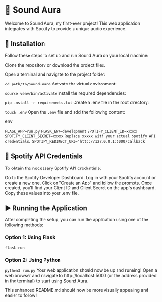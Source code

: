 # 🎵 Sound Aura
Welcome to Sound Aura, my first-ever project! This web application integrates with Spotify to provide a unique audio experience.

## 🚀 Installation
Follow these steps to set up and run Sound Aura on your local machine:

Clone the repository or download the project files.

Open a terminal and navigate to the project folder:

`cd path/to/sound-aura`
Activate the virtual environment:

`source venv/bin/activate`
Install the required dependencies:


`pip install -r requirements.txt`
Create a .env file in the root directory:

`touch .env`
Open the `.env` file and add the following content:

env

`FLASK_APP=run.py`
`FLASK_ENV=development`
`SPOTIFY_CLIENT_ID=xxxxx`
`SPOTIFY_CLIENT_SECRET=xxxxx`
`Replace xxxxx with your actual Spotify API credentials.`
`SPOTIFY_REDIRECT_URI='http://127.0.0.1:5000/callback`
## 🔑 Spotify API Credentials
To obtain the necessary Spotify API credentials:

Go to the Spotify Developer Dashboard.
Log in with your Spotify account or create a new one.
Click on "Create an App" and follow the prompts.
Once created, you'll find your Client ID and Client Secret on the app's dashboard.
Copy these values into your .env file.
## ▶️ Running the Application
After completing the setup, you can run the application using one of the following methods:

### Option 1: Using Flask

`flask run`
### Option 2: Using Python

`python3 run.py`
Your web application should now be up and running! Open a web browser and navigate to http://localhost:5000 (or the address provided in the terminal) to start using Sound Aura.

This enhanced README.md should now be more visually appealing and easier to follow!